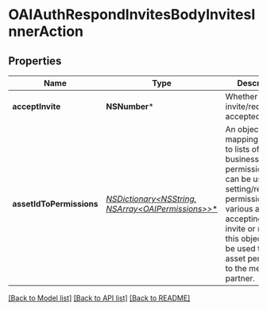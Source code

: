 # OAIAuthRespondInvitesBodyInvitesInnerAction

## Properties
Name | Type | Description | Notes
------------ | ------------- | ------------- | -------------
**acceptInvite** | **NSNumber*** | Whether the invite/request is accepted. | 
**assetIdToPermissions** | [**NSDictionary&lt;NSString*, NSArray&lt;OAIPermissions&gt;*&gt;***](NSArray.md) | An object mapping asset ids to lists of business permissions. This can be used to setting/requesting permissions on various assets. If accepting an invite or request, this object would be used to grant asset permissions to the member or partner.  | [optional] 

[[Back to Model list]](../README.md#documentation-for-models) [[Back to API list]](../README.md#documentation-for-api-endpoints) [[Back to README]](../README.md)


